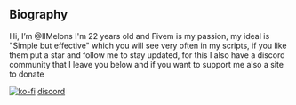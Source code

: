 ## Biography
Hi, I’m @IlMelons I'm 22 years old and Fivem is my passion, my ideal is "Simple but effective" which you will see very often in my scripts, if you like them put a star and follow me to stay updated, for this I also have a discord community that I leave you below and if you want to support me also a site to donate

[![ko-fi](https://ko-fi.com/img/githubbutton_sm.svg)](https://ko-fi.com/W7W0159ZDL)
[discord](https://discord.com/invite/RxpNTx2YKZ)
<!---
IlMelons/IlMelons is a ✨ special ✨ repository because its `README.md` (this file) appears on your GitHub profile.
You can click the Preview link to take a look at your changes.
--->
